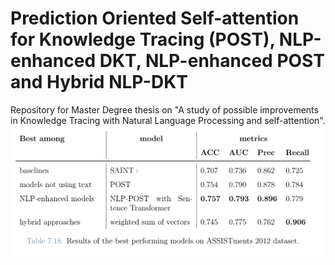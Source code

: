 # Prediction Oriented Self-attention for Knowledge Tracing (POST), NLP-enhanced DKT, NLP-enhanced POST and Hybrid NLP-DKT
Repository for Master Degree thesis on "A study of possible improvements in Knowledge Tracing with Natural Language Processing and self-attention".
![Results of our models on ASSISTments 2012 dataset](https://github.com/SimoneSartoni/POST---NLP-for-KT/blob/main/Knowledge_Tracing/analysis_and_results/images/results/2012_best_models.png)
